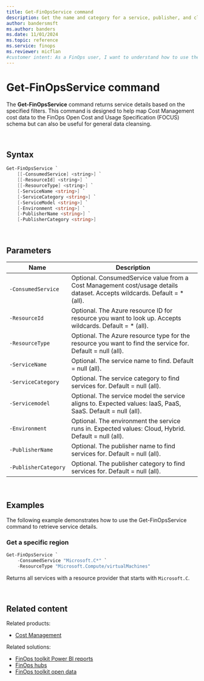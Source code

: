 ```yaml
---
title: Get-FinOpsService command
description: Get the name and category for a service, publisher, and cloud provider using the Get-FinOpsService command in the FinOpsToolkit module.
author: bandersmsft
ms.author: banders
ms.date: 11/01/2024
ms.topic: reference
ms.service: finops
ms.reviewer: micflan
#customer intent: As a FinOps user, I want to understand how to use the what Get-FinOpsService command in the FinOpsToolkit module.
---
```


<!-- markdownlint-disable-next-line MD025 -->
# Get-FinOpsService command

The **Get-FinOpsService** command returns service details based on the specified filters. This command is designed to help map Cost Management cost data to the FinOps Open Cost and Usage Specification (FOCUS) schema but can also be useful for general data cleansing.

<br>

## Syntax

```powershell
Get-FinOpsService `
    [[-ConsumedService] <string>] `
    [[-ResourceId] <string>] `
    [[-ResourceType] <string>] `
    [-ServiceName <string>] `
    [-ServiceCategory <string>] `
    [-ServiceModel <string>] `
    [-Environment <string>] `
    [-PublisherName <string>] `
    [-PublisherCategory <string>]
```

<br>

## Parameters

| Name                 | Description                                                                                                               |
| -------------------- | ------------------------------------------------------------------------------------------------------------------------- |
| `‑ConsumedService`   | Optional. ConsumedService value from a Cost Management cost/usage details dataset. Accepts wildcards. Default = \* (all). |
| `‑ResourceId`        | Optional. The Azure resource ID for resource you want to look up. Accepts wildcards. Default = \* (all).                  |
| `‑ResourceType`      | Optional. The Azure resource type for the resource you want to find the service for. Default = null (all).                |
| `‑ServiceName`       | Optional. The service name to find. Default = null (all).                                                                 |
| `‑ServiceCategory`   | Optional. The service category to find services for. Default = null (all).                                                |
| `‑Servicemodel`      | Optional. The service model the service aligns to. Expected values: IaaS, PaaS, SaaS. Default = null (all).               |
| `‑Environment`       | Optional. The environment the service runs in. Expected values: Cloud, Hybrid. Default = null (all).                      |
| `‑PublisherName`     | Optional. The publisher name to find services for. Default = null (all).                                                  |
| `‑PublisherCategory` | Optional. The publisher category to find services for. Default = null (all).                                              |

<br>

## Examples

The following example demonstrates how to use the Get-FinOpsService command to retrieve service details.

### Get a specific region

```powershell
Get-FinOpsService `
    -ConsumedService "Microsoft.C*" `
    -ResourceType "Microsoft.Compute/virtualMachines"
```

Returns all services with a resource provider that starts with `Microsoft.C`.

<br>

## Related content

Related products:

- [Cost Management](/azure/cost-management-billing/costs/)

Related solutions:

- [FinOps toolkit Power BI reports](../../power-bi/reports.md)
- [FinOps hubs](../../hubs/finops-hubs-overview.md)
- [FinOps toolkit open data](../../open-data.md)

<br>
